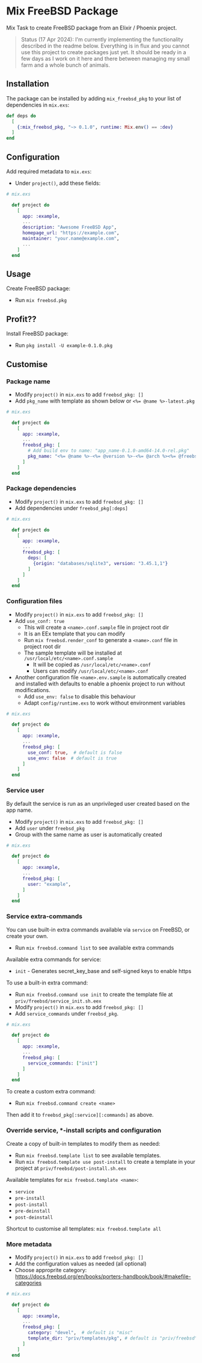 # Mix FreeBSD Package

Mix Task to create FreeBSD package from an Elixir / Phoenix project.

> Status (17 Apr 2024): I'm currently implementing 
  the functionality described in the readme below. 
  Everything is in flux and you cannot use this project to create packages just yet.
  It should be ready in a few days as I work on it here and there between 
  managing my small farm and a whole bunch of animals.


## Installation

The package can be installed by adding `mix_freebsd_pkg`
to your list of dependencies in `mix.exs`:

```elixir
def deps do
  [
    {:mix_freebsd_pkg, "~> 0.1.0", runtime: Mix.env() == :dev}
  ]
end
```


## Configuration

Add required metadata to `mix.exs`:

  * Under `project()`, add these fields:

```elixir
# mix.exs

  def project do
    [
      app: :example,
      ...
      description: "Awesome FreeBSD App",
      homepage_url: "https://example.com",
      maintainer: "your.name@example.com",
      ...
    ]
  end
```


## Usage

Create FreeBSD package:

  * Run `mix freebsd.pkg`


## Profit??

Install FreeBSD package:

  * Run `pkg install -U example-0.1.0.pkg`


## Customise


### Package name

  * Modify `project()` in `mix.exs` to add `freebsd_pkg: []` 
  * Add `pkg_name` with template as shown below or `<%= @name %>-latest.pkg`

```elixir
# mix.exs

  def project do
    [
      app: :example,
      ...
      freebsd_pkg: [
        # Add build env to name: "app_name-0.1.0-amd64-14.0-rel.pkg"
        pkg_name: "<%= @name %>-<%= @version %>-<%= @arch %><%= @freebsd_version_short %>.pkg"
      ]
    ]
  end
```


### Package dependencies

  * Modify `project()` in `mix.exs` to add `freebsd_pkg: []` 
  * Add dependencies under `freebsd_pkg[:deps]` 

```elixir
# mix.exs

  def project do
    [
      app: :example,
      ...
      freebsd_pkg: [
        deps: [
          {origin: "databases/sqlite3", version: "3.45.1,1"}
        ]
      ]
    ]
  end
```


### Configuration files

  * Modify `project()` in `mix.exs` to add `freebsd_pkg: []` 
  * Add `use_conf: true`
    * This will create a `<name>.conf.sample` file in project root dir
    * It is an EEx template that you can modify
    * Run `mix freebsd.render_conf` to generate a `<name>.conf` file in project root dir
    * The sample template will be installed at `/usr/local/etc/<name>.conf.sample`
      * It will be copied as `/usr/local/etc/<name>.conf`
      * Users can modify `/usr/local/etc/<name>.conf`
  * Another configuration file `<name>.env.sample` is automatically created 
    and installed with defaults to enable a phoenix project to run without modifications.
    * Add `use_env: false` to disable this behaviour
    * Adapt `config/runtime.exs` to work without environment variables

```elixir
# mix.exs

  def project do
    [
      app: :example,
      ...
      freebsd_pkg: [
        use_conf: true,  # default is false
        use_env: false  # default is true
      ]
    ]
  end
```


### Service user

By default the service is run as an unprivileged user created based on the app name.

  * Modify `project()` in `mix.exs` to add `freebsd_pkg: []`
  * Add `user` under `freebsd_pkg`
  * Group with the same name as user is automatically created

```elixir
# mix.exs

  def project do
    [
      app: :example,
      ...
      freebsd_pkg: [
        user: "example",
      ]
    ]
  end
```


### Service extra-commands

You can use built-in extra commands available via `service` on FreeBSD, or create your own.

  * Run `mix freebsd.command list` to see available extra commands

Available extra commands for service:

  * `init` - Generates secret_key_base and self-signed keys to enable https

To use a built-in extra command:

  * Run `mix freebsd.command use init` to create the template file at `priv/freebsd/service_init.sh.eex`
  * Modify `project()` in `mix.exs` to add `freebsd_pkg: []`
  * Add `service_commands` under `freebsd_pkg`.

```elixir
# mix.exs

  def project do
    [
      app: :example,
      ...
      freebsd_pkg: [
        service_commands: ["init"]
      ]
    ]
  end
```

To create a custom extra command:

  * Run `mix freebsd.command create <name>`

Then add it to `freebsd_pkg[:service][:commands]` as above.


### Override service, *-install scripts and configuration

Create a copy of built-in templates to modify them as needed:

  * Run `mix freebsd.template list` to see available templates.
  * Run `mix freebsd.template use post-install` to create a template in your project at `priv/freebsd/post-install.sh.eex`

Available templates for `mix freebsd.template <name>`:

  * `service`
  * `pre-install`
  * `post-install`
  * `pre-deinstall`
  * `post-deinstall`

Shortcut to customise all templates: `mix freebsd.template all`


### More metadata

  * Modify `project()` in `mix.exs` to add `freebsd_pkg: []`
  * Add the configuration values as needed (all optional)
  * Choose approprite category: https://docs.freebsd.org/en/books/porters-handbook/book/#makefile-categories

```elixir
# mix.exs

  def project do
    [
      app: :example,
      ...
      freebsd_pkg: [
        category: "devel",  # default is "misc"
        template_dir: "priv/templates/pkg", # default is "priv/freebsd"
      ]
    ]
  end
```